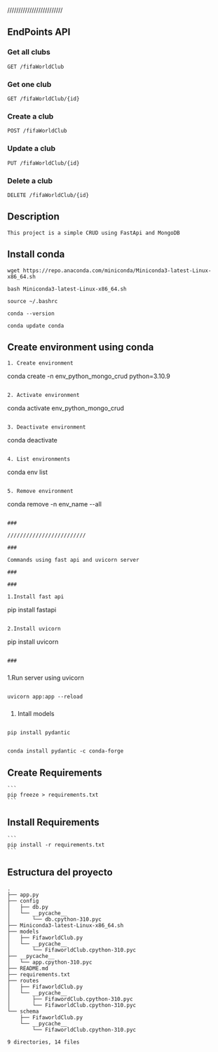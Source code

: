/////////////////////////

## EndPoints API

### Get all clubs

```
GET /fifaWorldClub
```

### Get one club

```
GET /fifaWorldClub/{id}
```

### Create a club

```
POST /fifaWorldClub
```

### Update a club

```
PUT /fifaWorldClub/{id}
```

### Delete a club

```
DELETE /fifaWorldClub/{id}
```

## Description

```
This project is a simple CRUD using FastApi and MongoDB
```

## Install conda

```
wget https://repo.anaconda.com/miniconda/Miniconda3-latest-Linux-x86_64.sh
```

```
bash Miniconda3-latest-Linux-x86_64.sh
```

```
source ~/.bashrc
```

```
conda --version
```

```
conda update conda
```

## Create environment using conda

```
1. Create environment

```

conda create -n env_python_mongo_crud python=3.10.9

```

2. Activate environment

```

conda activate env_python_mongo_crud

```

3. Deactivate environment

```

conda deactivate

```

4. List environments

```

conda env list

```

5. Remove environment

```

conda remove -n env_name --all

```

###

/////////////////////////

###

Commands using fast api and uvicorn server

###

###

1.Install fast api

```

pip install fastapi

```

2.Install uvicorn

```

pip install uvicorn

```

###

```

###

1.Run server using uvicorn

```

uvicorn app:app --reload

```

###

###

1. Intall models

```

pip install pydantic

```

```

conda install pydantic -c conda-forge

```

## Create Requirements

    ```
    pip freeze > requirements.txt
    ```

## Install Requirements

    ```
    pip install -r requirements.txt
    ```

## Estructura del proyecto

```
.
├── app.py
├── config
│   ├── db.py
│   └── __pycache__
│       └── db.cpython-310.pyc
├── Miniconda3-latest-Linux-x86_64.sh
├── models
│   ├── FifaworldClub.py
│   └── __pycache__
│       └── FifaworldClub.cpython-310.pyc
├── __pycache__
│   └── app.cpython-310.pyc
├── README.md
├── requirements.txt
├── routes
│   ├── FifaworldClub.py
│   └── __pycache__
│       ├── FifawordClub.cpython-310.pyc
│       └── FifaworldClub.cpython-310.pyc
└── schema
    ├── FifaworldClub.py
    └── __pycache__
        └── FifaworldClub.cpython-310.pyc

9 directories, 14 files
```
